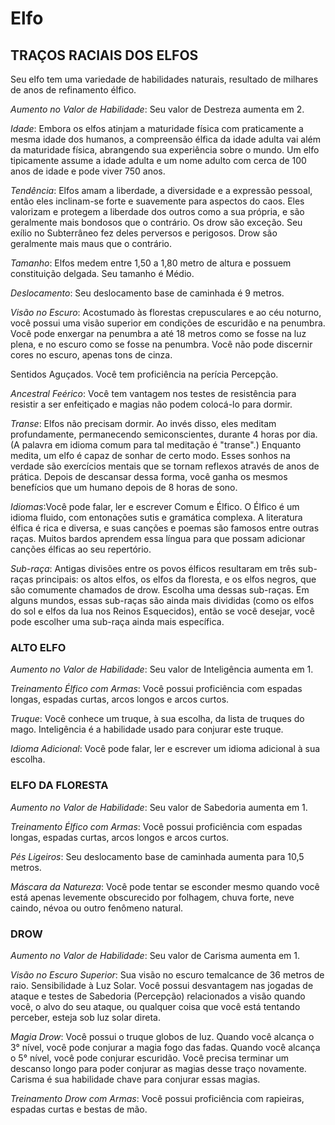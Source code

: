 # Elfo

## TRAÇOS RACIAIS DOS ELFOS
Seu elfo tem uma variedade de habilidades naturais, resultado de milhares de anos de refinamento élfico.

*Aumento no Valor de Habilidade*: Seu valor de
Destreza aumenta em 2.

*Idade*: Embora os elfos atinjam a maturidade física com praticamente a mesma idade dos humanos, a compreensão élfica da idade adulta vai além da
maturidade física, abrangendo sua experiência sobre o mundo. Um elfo tipicamente assume a idade adulta e um nome adulto com cerca de 100 anos de idade e pode viver
750 anos.

*Tendência*: Elfos amam a liberdade, a diversidade e a expressão pessoal, então eles inclinam-se forte e suavemente para aspectos do caos. Eles valorizam e protegem a liberdade dos outros como a sua própria, e são geralmente mais bondosos que o contrário. Os drow são exceção. Seu exílio no Subterrâneo fez deles perversos e perigosos. Drow são geralmente mais maus que o contrário.

*Tamanho*: Elfos medem entre 1,50 a 1,80 metro de altura e possuem constituição delgada. Seu tamanho é Médio.

*Deslocamento*: Seu deslocamento base de caminhada é 9 metros.

*Visão no Escuro*: Acostumado às florestas crepusculares e ao céu noturno, você possui uma visão superior em condições de escuridão e na penumbra. Você pode enxergar na penumbra a até 18 metros como se fosse na luz plena, e no escuro como se fosse na penumbra. Você não pode discernir cores no escuro, apenas tons de
cinza.

Sentidos Aguçados. Você tem proficiência na perícia Percepção.

*Ancestral Feérico*: Você tem vantagem nos testes de resistência para resistir a ser enfeitiçado e magias não podem colocá-lo para dormir.

*Transe*: Elfos não precisam dormir. Ao invés disso, eles meditam profundamente, permanecendo semiconscientes, durante 4 horas por dia. (A palavra em idioma comum para tal meditação é "transe".) Enquanto medita, um elfo é capaz de sonhar de certo modo. Esses sonhos na verdade são exercícios mentais que se tornam
reflexos através de anos de prática. Depois de descansar dessa forma, você ganha os mesmos benefícios que um humano depois de 8 horas de sono.

*Idiomas*:Você pode falar, ler e escrever Comum e Élfico. O Élfico é um idioma fluido, com entonações sutis e gramática complexa. A literatura élfica é rica e diversa, e suas canções e poemas são famosos entre outras raças. Muitos bardos aprendem essa língua para que possam adicionar canções élficas ao seu repertório.

*Sub-raça*: Antigas divisões entre os povos élficos resultaram em três sub-raças principais: os altos elfos, os elfos da floresta, e os elfos negros, que são comumente chamados de drow. Escolha uma dessas sub-raças. Em alguns mundos, essas sub-raças são ainda mais divididas (como os elfos do sol e elfos da lua nos Reinos Esquecidos), então se você desejar, você pode escolher uma sub-raça
ainda mais específica. 

### ALTO ELFO

*Aumento no Valor de Habilidade*: Seu valor de Inteligência aumenta em 1.

*Treinamento Élfico com Armas*: Você possui proficiência com espadas longas, espadas curtas, arcos longos e arcos curtos.

*Truque*: Você conhece um truque, à sua escolha, da lista de truques do mago. Inteligência é a habilidade usado para conjurar este truque.

*Idioma Adicional*: Você pode falar, ler e escrever um idioma adicional à sua escolha. 

### ELFO DA FLORESTA

*Aumento no Valor de Habilidade*: Seu valor de Sabedoria aumenta em 1.

*Treinamento Élfico com Armas*: Você possui proficiência com espadas longas, espadas curtas, arcos longos e arcos curtos.

*Pés Ligeiros*: Seu deslocamento base de caminhada aumenta para 10,5 metros.

*Máscara da Natureza*: Você pode tentar se esconder mesmo quando você está apenas levemente obscurecido por folhagem, chuva forte, neve caindo, névoa ou outro fenômeno natural. 

### DROW

*Aumento no Valor de Habilidade*: Seu valor de Carisma aumenta em 1.

*Visão no Escuro Superior*: Sua visão no escuro temalcance de 36 metros de raio.
Sensibilidade à Luz Solar. Você possui desvantagem nas jogadas de ataque e testes de Sabedoria (Percepção) relacionados a visão quando você, o alvo do seu ataque, ou qualquer coisa que você está tentando perceber, esteja sob luz solar direta.

*Magia Drow*: Você possui o truque globos de luz. Quando você alcança o 3° nível, você pode conjurar a magia fogo das fadas. Quando você alcança o 5° nível, você pode conjurar escuridão. Você precisa terminar um descanso longo para poder conjurar as magias desse traço novamente. Carisma é sua habilidade chave para
conjurar essas magias.

*Treinamento Drow com Armas*: Você possui proficiência com rapieiras, espadas curtas e bestas de mão. 